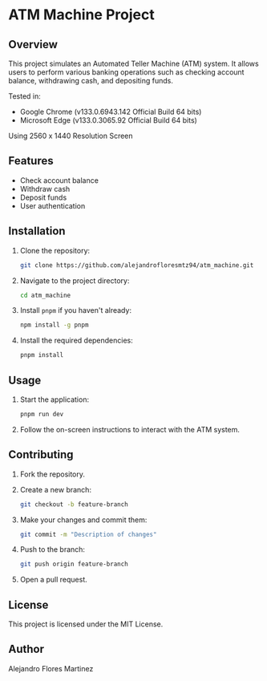 # ATM Machine Project

## Overview

This project simulates an Automated Teller Machine (ATM) system. It allows users to perform various banking operations such as checking account balance, withdrawing cash, and depositing funds.

Tested in:

- Google Chrome (v133.0.6943.142 Official Build 64 bits)
- Microsoft Edge (v133.0.3065.92 Official Build 64 bits)

Using 2560 x 1440 Resolution Screen

## Features

- Check account balance
- Withdraw cash
- Deposit funds
- User authentication

## Installation

1. Clone the repository:

    ```sh
    git clone https://github.com/alejandrofloresmtz94/atm_machine.git
    ```

2. Navigate to the project directory:

    ```sh
    cd atm_machine
    ```

3. Install `pnpm` if you haven't already:

    ```sh
    npm install -g pnpm
    ```

4. Install the required dependencies:

    ```sh
    pnpm install
    ```

## Usage

1. Start the application:

    ```sh
    pnpm run dev
    ```

2. Follow the on-screen instructions to interact with the ATM system.

## Contributing

1. Fork the repository.
2. Create a new branch:

    ```sh
    git checkout -b feature-branch
    ```

3. Make your changes and commit them:

    ```sh
    git commit -m "Description of changes"
    ```

4. Push to the branch:

    ```sh
    git push origin feature-branch
    ```

5. Open a pull request.

## License

This project is licensed under the MIT License.

## Author

Alejandro Flores Martinez
